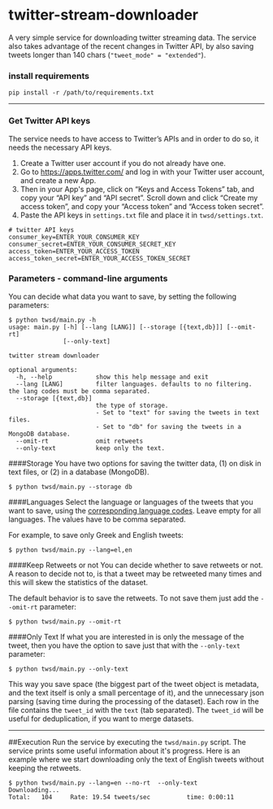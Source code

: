 # twitter-stream-downloader
A very simple service for downloading twitter streaming data.
The service also takes advantage of the recent changes in Twitter API, by also saving tweets longer than 140 chars (`"tweet_mode" = "extended"`).
### install requirements

```
pip install -r /path/to/requirements.txt
```

---
### Get Twitter API keys
The service needs to have access to Twitter’s APIs and in order to do so, it needs the necessary API keys.

1. Create a Twitter user account if you do not already have one.
2. Go to <https://apps.twitter.com/> and log in with your Twitter user account, and create a new App.
3. Then in your App's page, click on “Keys and Access Tokens” tab, and copy your “API key” and “API secret”. 
Scroll down and click “Create my access token”, and copy your “Access token” and “Access token secret”.
4. Paste the API keys in `settings.txt` file and place it in `twsd/settings.txt`.

```
# twitter API keys
consumer_key=ENTER_YOUR_CONSUMER_KEY
consumer_secret=ENTER_YOUR_CONSUMER_SECRET_KEY
access_token=ENTER_YOUR_ACCESS_TOKEN
access_token_secret=ENTER_YOUR_ACCESS_TOKEN_SECRET
```

### Parameters - command-line arguments
You can decide what data you want to save, by setting the following parameters:

```shell
$ python twsd/main.py -h
usage: main.py [-h] [--lang [LANG]] [--storage [{text,db}]] [--omit-rt]
               [--only-text]

twitter stream downloader

optional arguments:
  -h, --help            show this help message and exit
  --lang [LANG]         filter languages. defaults to no filtering. the lang codes must be comma separated.
  --storage [{text,db}]
                        the type of storage.
                        - Set to "text" for saving the tweets in text files.
                        - Set to "db" for saving the tweets in a MongoDB database.
  --omit-rt             omit retweets
  --only-text           keep only the text. 

```
####Storage
You have two options for saving the twitter data, (1) on disk in text files, or (2) in a database (MongoDB).
```
$ python twsd/main.py --storage db
```

####Languages
Select the language or languages of the tweets that you want to save, using the [corresponding language codes](https://dev.twitter.com/web/overview/languages). 
Leave empty for all languages. 
The values have to be comma separated.

For example, to save only Greek and English tweets:
```
$ python twsd/main.py --lang=el,en
```


####Keep Retweets or not
You can decide whether to save retweets or not. A reason to decide not to, is that a tweet may be retweeted many times and this will skew the statistics of the dataset.

The default behavior is to save the retweets. To not save them just add the `--omit-rt` parameter:
```
$ python twsd/main.py --omit-rt
```

####Only Text
If what you are interested in is only the message of the tweet, then you have the option to save just that with the `--only-text` parameter:
```
$ python twsd/main.py --only-text 
```
This way you save space (the biggest part of the tweet object is metadata, and the text itself is only a small percentage of it), and the unnecessary json parsing (saving time during the processing of the dataset). Each row in the file contains the `tweet_id` with the `text` (tab separated). The `tweet_id` will be useful for deduplication, if you want to merge datasets.

---
##Execution
Run the service by executing the `twsd/main.py` script. The service prints some useful information about it's progress. 
Here is an example where we start downloading only the text of English tweets without keeping the retweets.
```
$ python twsd/main.py --lang=en --no-rt  --only-text
Downloading...
Total:   104     Rate: 19.54 tweets/sec          time: 0:00:11
```
